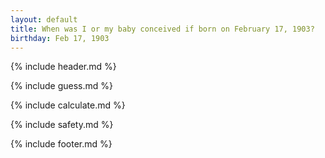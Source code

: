 ```yaml
---
layout: default
title: When was I or my baby conceived if born on February 17, 1903?
birthday: Feb 17, 1903
---
```


{% include header.md %}

{% include guess.md %}

{% include calculate.md %}

{% include safety.md %}

{% include footer.md %}



